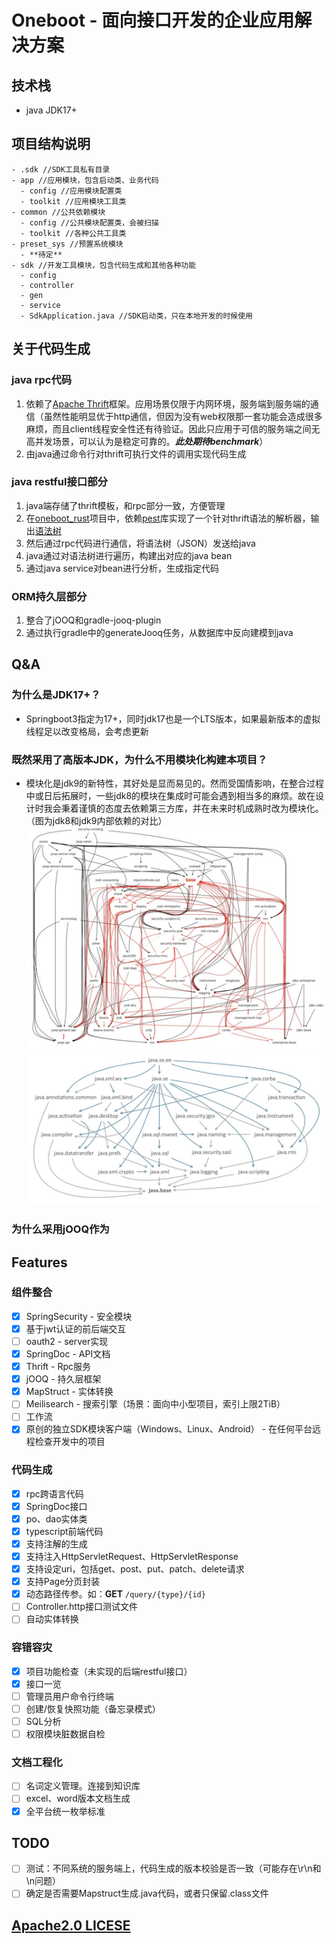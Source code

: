 # Oneboot - 面向接口开发的企业应用解决方案

## 技术栈

- java JDK17+

## 项目结构说明

```log
- .sdk //SDK工具私有目录
- app //应用模块，包含启动类、业务代码
  - config //应用模块配置类
  - toolkit //应用模块工具类
- common //公共依赖模块
  - config //公共模块配置类，会被扫描
  - toolkit //各种公共工具类
- preset_sys //预置系统模块
  - **待定**
- sdk //开发工具模块，包含代码生成和其他各种功能
  - config
  - controller
  - gen
  - service
  - SdkApplication.java //SDK启动类，只在本地开发的时候使用
```

## 关于代码生成

### java rpc代码

1. 依赖了[Apache Thrift](https://thrift.apache.org/)框架。应用场景仅限于内网环境，服务端到服务端的通信（虽然性能明显优于http通信，但因为没有web权限那一套功能会造成很多麻烦，而且client线程安全性还有待验证。因此只应用于可信的服务端之间无高并发场景，可以认为是稳定可靠的。***此处期待benchmark***）
2. 由java通过命令行对thrift可执行文件的调用实现代码生成

### java restful接口部分

1. java端存储了thrift模板，和rpc部分一致，方便管理
2. 在[oneboot_rust](https://github.com/AlphaFoxz/oneboot_rust)项目中，依赖[pest](https://crates.io/crates/pest)库实现了一个针对thrift语法的解析器，输出[语法树](https://baike.baidu.com/item/%E8%AF%AD%E6%B3%95%E6%95%B0?fromtitle=%E8%AF%AD%E6%B3%95%E6%A0%91)
3. 然后通过rpc代码进行通信，将语法树（JSON）发送给java
4. java通过对语法树进行遍历，构建出对应的java bean
5. 通过java service对bean进行分析，生成指定代码

### ORM持久层部分

1. 整合了jOOQ和gradle-jooq-plugin
2. 通过执行gradle中的generateJooq任务，从数据库中反向建模到java

## Q&A

### 为什么是JDK17+？

- Springboot3指定为17+，同时jdk17也是一个LTS版本，如果最新版本的虚拟线程足以改变格局，会考虑更新

### 既然采用了高版本JDK，为什么不用模块化构建本项目？

- 模块化是jdk9的新特性，其好处是显而易见的。然而受国情影响，在整合过程中或日后拓展时，一些jdk8的模块在集成时可能会遇到相当多的麻烦。故在设计时我会秉着谨慎的态度去依赖第三方库，并在未来时机成熟时改为模块化。（图为jdk8和jdk9内部依赖的对比）![jdk8内部依赖关系](.doc/readme/jdk8_deps.jpeg)![jdk9内部依赖关系](.doc/readme/jdk9_deps.jpeg)

### 为什么采用jOOQ作为

## Features

### 组件整合

- [X]  SpringSecurity - 安全模块
  - [X]  基于jwt认证的前后端交互
  - [ ]  oauth2 - server实现
- [X]  SpringDoc - API文档
- [X]  Thrift - Rpc服务
- [X]  jOOQ - 持久层框架
- [X]  MapStruct - 实体转换
- [ ]  Meilisearch - 搜索引擎（场景：面向中小型项目，索引上限2TiB）
- [ ]  工作流
- [X]  原创的独立SDK模块客户端（Windows、Linux、Android） - 在任何平台远程检查开发中的项目

### 代码生成

- [X]  rpc跨语言代码
- [X]  SpringDoc接口
- [X]  po、dao实体类
- [X]  typescript前端代码
- [X]  支持注解的生成
  - [X]  支持注入HttpServletRequest、HttpServletResponse
  - [X]  支持设定uri，包括get、post、put、patch、delete请求
  - [X]  支持Page分页封装
- [X]  动态路径传参。如：**GET** `/query/{type}/{id}`
- [ ]  Controller.http接口测试文件
- [ ]  自动实体转换

### 容错容灾

- [X]  项目功能检查（未实现的后端restful接口）
- [X]  接口一览
- [ ]  管理员用户命令行终端
- [ ]  创建/恢复快照功能（备忘录模式）
- [ ]  SQL分析
- [ ]  权限模块脏数据自检

### 文档工程化

- [ ]  名词定义管理。连接到知识库
- [ ]  excel、word版本文档生成
- [X]  全平台统一枚举标准

## TODO

- [ ]  测试：不同系统的服务端上，代码生成的版本校验是否一致（可能存在\r\n和\n问题）
- [ ]  确定是否需要Mapstruct生成.java代码，或者只保留.class文件

## [Apache2.0 LICESE](./LICENSE)
